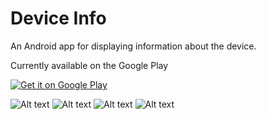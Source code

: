 # Device Info

An Android app for displaying information about the device.

Currently available on the Google Play

<a href='https://play.google.com/store/apps/details?id=org.altervista.antoniopietroluongo.deviceinfo&pcampaignid=pcampaignidMKT-Other-global-all-co-prtnr-py-PartBadge-Mar2515-1'><img alt='Get it on Google Play' src='https://play.google.com/intl/en_us/badges/static/images/badges/en_badge_web_generic.png'/></a>

![Alt text](./images/Screenshot_20240102_102231.png)
![Alt text](./images/Screenshot_20240102_102303.png)
![Alt text](./images/Screenshot_20240102_102335.png)
![Alt text](./images/Screenshot_20240102_102412.png)
